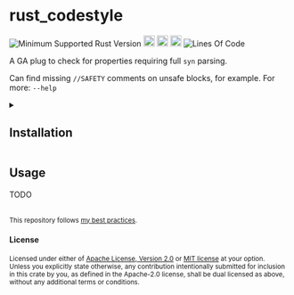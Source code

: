 # rust_codestyle
![Minimum Supported Rust Version](https://img.shields.io/badge/nightly-1.83+-ab6000.svg)
[<img alt="crates.io" src="https://img.shields.io/crates/v/rust_codestyle.svg?color=fc8d62&logo=rust" height="20" style=flat-square>](https://crates.io/crates/rust_codestyle)
[<img alt="docs.rs" src="https://img.shields.io/badge/docs.rs-66c2a5?style=for-the-badge&labelColor=555555&logo=docs.rs&style=flat-square" height="20">](https://docs.rs/rust_codestyle)
[<img alt="build status" src="https://img.shields.io/github/actions/workflow/status/valeratrades/rust_codestyle/ci.yml?branch=master&style=for-the-badge&style=flat-square" height="20">](https://github.com/valeratrades/rust_codestyle/actions?query=branch%3Amaster) <!--NB: Won't find it if repo is private-->
![Lines Of Code](https://img.shields.io/badge/LoC-223-lightblue)

A GA plug to check for properties requiring full `syn` parsing.

Can find missing `//SAFETY` comments on unsafe blocks, for example. For more: `--help`

<!-- markdownlint-disable -->
<details>
  <summary>
    <h2>Installation</h2>
  </summary>
	<pre><code class="language-sh">TODO</code></pre>
</details>
<!-- markdownlint-restore -->

## Usage
TODO

<br>

<sup>
This repository follows <a href="https://github.com/valeratrades/.github/tree/master/best_practices">my best practices</a>.
</sup>

#### License

<sup>
Licensed under either of <a href="LICENSE-APACHE">Apache License, Version
2.0</a> or <a href="LICENSE-MIT">MIT license</a> at your option.
</sup>

<br>

<sub>
Unless you explicitly state otherwise, any contribution intentionally submitted
for inclusion in this crate by you, as defined in the Apache-2.0 license, shall
be dual licensed as above, without any additional terms or conditions.
</sub>

